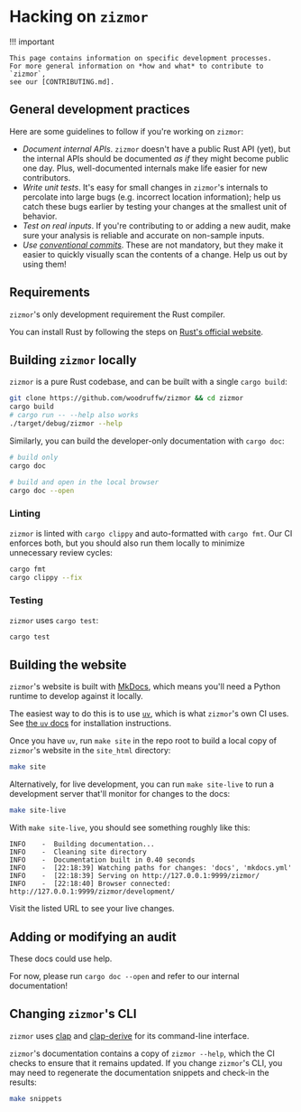 # Hacking on `zizmor`

!!! important

    This page contains information on specific development processes.
    For more general information on *how and what* to contribute to `zizmor`,
    see our [CONTRIBUTING.md].

[CONTRIBUTING.md]: https://github.com/woodruffw/zizmor/blob/main/CONTRIBUTING.md

## General development practices

Here are some guidelines to follow if you're working on `zizmor`:

* *Document internal APIs*. `zizmor` doesn't have a public Rust API (yet),
  but the internal APIs should be documented *as if* they might become public
  one day. Plus, well-documented internals make life easier for new
  contributors.
* *Write unit tests*. It's easy for small changes in `zizmor`'s internals to
  percolate into large bugs (e.g. incorrect location information); help us
  catch these bugs earlier by testing your changes at the smallest unit of
  behavior.
* *Test on real inputs*. If you're contributing to or adding a new audit,
  make sure your analysis is reliable and accurate on non-sample inputs.
* *Use [conventional commits]*. These are not mandatory, but they make
  it easier to quickly visually scan the contents of a change. Help us
  out by using them!

[conventional commits]: https://www.conventionalcommits.org/en/v1.0.0/

## Requirements

`zizmor`'s only development requirement the Rust compiler.

You can install Rust by following the steps on [Rust's official website].

[Rust's official website]: https://www.rust-lang.org/tools/install

## Building `zizmor` locally

`zizmor` is a pure Rust codebase, and can be built with a single `cargo build`:

```bash
git clone https://github.com/woodruffw/zizmor && cd zizmor
cargo build
# cargo run -- --help also works
./target/debug/zizmor --help
```

Similarly, you can build the developer-only documentation with
`cargo doc`:

```bash
# build only
cargo doc

# build and open in the local browser
cargo doc --open
```

### Linting

`zizmor` is linted with `cargo clippy` and auto-formatted with `cargo fmt`.
Our CI enforces both, but you should also run them locally to minimize
unnecessary review cycles:

```bash
cargo fmt
cargo clippy --fix
```

### Testing

`zizmor` uses `cargo test`:

```bash
cargo test
```

## Building the website

`zizmor`'s website is built with [MkDocs](https://www.mkdocs.org/), which
means you'll need a Python runtime to develop against it locally.

The easiest way to do this is to use [`uv`](https://github.com/astral-sh/uv),
which is what `zizmor`'s own CI uses. See
[the `uv` docs](https://docs.astral.sh/uv/getting-started/installation/) for
installation instructions.

Once you have `uv`, run `make site` in the repo root to build a local
copy of `zizmor`'s website in the `site_html` directory:

```bash
make site
```

Alternatively, for live development, you can run `make site-live`
to run a development server that'll monitor for changes to the docs:

```bash
make site-live
```

With `make site-live`, you should see something roughly like this:

```console
INFO    -  Building documentation...
INFO    -  Cleaning site directory
INFO    -  Documentation built in 0.40 seconds
INFO    -  [22:18:39] Watching paths for changes: 'docs', 'mkdocs.yml'
INFO    -  [22:18:39] Serving on http://127.0.0.1:9999/zizmor/
INFO    -  [22:18:40] Browser connected: http://127.0.0.1:9999/zizmor/development/
```

Visit the listed URL to see your live changes.

## Adding or modifying an audit

These docs could use help.

For now, please run `cargo doc --open` and refer to our internal
documentation!

## Changing `zizmor`'s CLI

`zizmor` uses [clap] and [clap-derive] for its command-line interface.

`zizmor`'s documentation contains a copy of `zizmor --help`, which the CI
checks to ensure that it remains updated. If you change `zizmor`'s CLI,
you may need to regenerate the documentation snippets and check-in the results:

```bash
make snippets
```

[clap]: https://docs.rs/clap/latest/clap/index.html

[clap-derive]: https://docs.rs/clap/latest/clap/_derive/index.html
